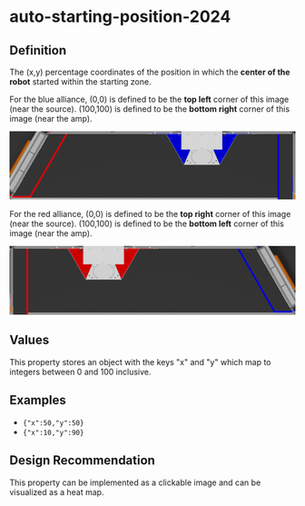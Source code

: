 # auto-starting-position-2024

## Definition
The (x,y) percentage coordinates of the position in which the **center of the robot** started within the starting zone. 

For the blue alliance, (0,0) is defined to be the **top left** corner of this image (near the source). (100,100) is defined to be the **bottom right** corner of this image (near the amp).

![blue auto starting area 2024](auto-starting-area-blue-2024.png)

For the red alliance, (0,0) is defined to be the **top right** corner of this image (near the source). (100,100) is defined to be the **bottom left** corner of this image (near the amp).

![red auto starting area 2024](auto-starting-area-red-2024.png)


## Values
This property stores an object with the keys "x" and "y" which map to integers between 0 and 100 inclusive.

## Examples
- `{"x":50,"y":50}`
- `{"x":10,"y":90}`

## Design Recommendation
This property can be implemented as a clickable image and can be visualized as a heat map.
